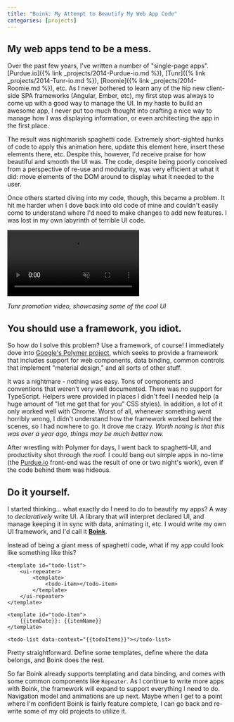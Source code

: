 ```yaml
---
title: "Boink: My Attempt to Beautify My Web App Code"
categories: [projects]
---
```

## My web apps tend to be a mess.

Over the past few years, I've written a number of "single-page apps". [Purdue.io]({% link _projects/2014-Purdue-io.md %}), [Tunr]({% link _projects/2014-Tunr-io.md %}), [Roomie]({% link _projects/2014-Roomie.md %}), etc. As I never bothered to learn any of the hip new client-side SPA frameworks (Angular, Ember, etc), my first step was always to come up with a good way to manage the UI. In my haste to build an awesome app, I never put too much thought into crafting a nice way to manage how I was displaying information, or even architecting the app in the first place.

The result was nightmarish spaghetti code. Extremely short-sighted hunks of code to apply this animation here, update this element here, insert these elements there, etc. Despite this, however, I'd receive praise for how beautiful and smooth the UI was. The code, despite being poorly conceived from a perspective of re-use and modularity, was very efficient at what it did: move elements of the DOM around to display what it needed to the user.

Once others started diving into my code, though, this became a problem. It hit me harder when I dove back into old code of mine and couldn't easily come to understand where I'd need to make changes to add new features. I was lost in my own labyrinth of terrible UI code.

<video src="/assets/images/2014-07-30-tunr-preview.mp4" muted autoplay controls loop></video>

*Tunr promotion video, showcasing some of the cool UI*

## You should use a framework, you idiot.

So how do I solve this problem? Use a framework, of course! I immediately dove into [Google's Polymer project](https://www.polymer-project.org/), which seeks to provide a framework that includes support for web components, data binding, common controls that implement "material design," and all sorts of other stuff. 

It was a nightmare - nothing was easy. Tons of components and conventions that weren't very well documented. There was no support for TypeScript. Helpers were provided in places I didn't feel I needed help (a huge amount of "let me get that for you" CSS styles). In addition, a lot of it only worked well with Chrome. Worst of all, whenever something went horribly wrong, I didn't understand how the framework worked behind the scenes, so I had nowhere to go. It drove me crazy. *Worth noting is that this was over a year ago, things may be much better now.*

After wrestling with Polymer for days, I went back to spaghetti-UI, and productivity shot through the roof. I could bang out simple apps in no-time (the [Purdue.io](http://purdue.io) front-end was the result of one or two night's work), even if the code behind them was hideous. 

## Do it yourself.

I started thinking... what exactly do I need to do to beautify my apps? A way to *declaratively* write UI. A library that will interpret declared UI, and manage keeping it in sync with data, animating it, etc. I would write my own UI framework, and I'd call it [**Boink**](https://github.com/haydenmc/Boink).

Instead of being a giant mess of spaghetti code, what if my app could look like something like this?

    <template id="todo-list">
        <ui-repeater>
            <template>
                <todo-item></todo-item>
            </template>
        </ui-repeater>
    </template>
    
    <template id="todo-item">
        {{itemDate}}: {{itemName}}
    </template>
    
    <todo-list data-context="{{todoItems}}"></todo-list>

Pretty straightforward. Define some templates, define where the data belongs, and Boink does the rest.

So far Boink already supports templating and data binding, and comes with some common components like `Repeater`. As I continue to write more apps with Boink, the framework will expand to support everything I need to do. Navigation model and animations are up next. Maybe when I get to a point where I'm confident Boink is fairly feature complete, I can go back and re-write some of my old projects to utilize it.